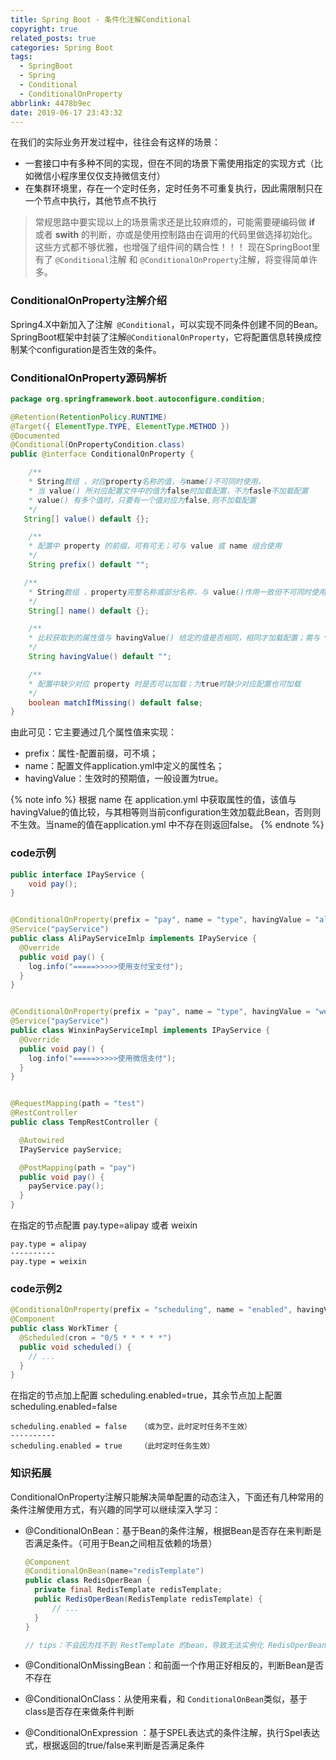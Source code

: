 ```yaml
---
title: Spring Boot - 条件化注解Conditional
copyright: true
related_posts: true
categories: Spring Boot
tags:
  - SpringBoot
  - Spring
  - Conditional
  - ConditionalOnProperty
abbrlink: 4478b9ec
date: 2019-06-17 23:43:32
---
```


在我们的实际业务开发过程中，往往会有这样的场景：

- 一套接口中有多种不同的实现，但在不同的场景下需使用指定的实现方式（比如微信小程序里仅仅支持微信支付）
- 在集群环境里，存在一个定时任务，定时任务不可重复执行，因此需限制只在一个节点中执行，其他节点不执行

>常规思路中要实现以上的场景需求还是比较麻烦的，可能需要硬编码做 **if** 或者 **swith** 的判断，亦或是使用控制路由在调用的代码里做选择初始化。这些方式都不够优雅，也增强了组件间的耦合性！！！
> 现在SpringBoot里有了 `@Conditional`注解 和 `@ConditionalOnProperty`注解，将变得简单许多。
> 
<!-- more -->

### ConditionalOnProperty注解介绍

Spring4.X中新加入了注解` @Conditional`，可以实现不同条件创建不同的Bean。
SpringBoot框架中封装了注解`@ConditionalOnProperty`，它将配置信息转换成控制某个configuration是否生效的条件。

### ConditionalOnProperty源码解析

``` java  springboot-autoconfigure.jar
package org.springframework.boot.autoconfigure.condition;

@Retention(RetentionPolicy.RUNTIME)
@Target({ ElementType.TYPE, ElementType.METHOD })
@Documented
@Conditional(OnPropertyCondition.class)
public @interface ConditionalOnProperty {

    /**
    * String数组 ，对应property名称的值，与name()不可同时使用，
    * 当 value() 所对应配置文件中的值为false时加载配置，不为fasle不加载配置
    * value() 有多个值时，只要有一个值对应为false,则不加载配置
    */
   String[] value() default {};

    /**
    * 配置中 property 的前缀，可有可无；可与 value 或 name 组合使用
    */
    String prefix() default "";

   /**
    * String数组 ，property完整名称或部分名称，与 value()作用一致但不可同时使用
    */
    String[] name() default {};

    /**
    * 比较获取到的属性值与 havingValue() 给定的值是否相同，相同才加载配置；需与 value 或 name 组合使用需
    */
    String havingValue() default "";

    /**
    * 配置中缺少对应 property 时是否可以加载；为true时缺少对应配置也可加载
    */ 
    boolean matchIfMissing() default false;
}

```

由此可见：它主要通过几个属性值来实现：

- prefix：属性-配置前缀，可不填；
- name：配置文件application.yml中定义的属性名；
- havingValue：生效时的预期值，一般设置为true。

{% note info %}
根据 name 在 application.yml 中获取属性的值，该值与havingValue的值比较，与其相等则当前configuration生效加载此Bean，否则则不生效。当name的值在application.yml 中不存在则返回false。
{% endnote %}

### code示例

``` java 
public interface IPayService {
	void pay();
}


@ConditionalOnProperty(prefix = "pay", name = "type", havingValue = "alipay")
@Service("payService")
public class AliPayServiceImlp implements IPayService {
  @Override
  public void pay() {
    log.info("=====>>>>>使用支付宝支付");
  }
}


@ConditionalOnProperty(prefix = "pay", name = "type", havingValue = "weixin")
@Service("payService")
public class WinxinPayServiceImpl implements IPayService {
  @Override
  public void pay() {
    log.info("=====>>>>>使用微信支付");
  }
}


@RequestMapping(path = "test")
@RestController
public class TempRestController {

  @Autowired
  IPayService payService;

  @PostMapping(path = "pay")
  public void pay() {
    payService.pay();
  }
}
```

在指定的节点配置 pay.type=alipay 或者 weixin

``` properties application.properties
pay.type = alipay
----------
pay.type = weixin
```

### code示例2

``` java 
@ConditionalOnProperty(prefix = "scheduling", name = "enabled", havingValue = "true")
@Component
public class WorkTimer {
  @Scheduled(cron = "0/5 * * * * *")
  public void scheduled() {
    // ...
  }
}
```

在指定的节点加上配置 scheduling.enabled=true，其余节点加上配置scheduling.enabled=false 

``` properties application.properties
scheduling.enabled = false   （或为空，此时定时任务不生效）
----------
scheduling.enabled = true    （此时定时任务生效）
```

### 知识拓展

ConditionalOnProperty注解只能解决简单配置的动态注入，下面还有几种常用的条件注解使用方式，有兴趣的同学可以继续深入学习：

- @ConditionalOnBean：基于Bean的条件注解，根据Bean是否存在来判断是否满足条件。（可用于Bean之间相互依赖的场景）

  ```java
  @Component
  @ConditionalOnBean(name="redisTemplate")
  public class RedisOperBean {
    private final RedisTemplate redisTemplate;
    public RedisOperBean(RedisTemplate redisTemplate) {
        // ...
    }
  }

  // tips：不会因为找不到 RestTemplate 的bean，导致无法实例化 RedisOperBean，从而抛出异常
  ```

- @ConditionalOnMissingBean：和前面一个作用正好相反的，判断Bean是否不存在

- @ConditionalOnClass：从使用来看，和 `ConditionalOnBean`类似，基于class是否存在来做条件判断

- @ConditionalOnExpression ：基于SPEL表达式的条件注解，执行Spel表达式，根据返回的true/false来判断是否满足条件
